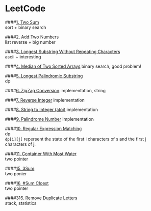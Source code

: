 LeetCode
====

####[1. Two Sum](https://leetcode.com/problems/two-sum/)  
sort + binary search  


####[2. Add Two Numbers](https://leetcode.com/problems/add-two-numbers/)  
list reverse + big number


####[3. Longest Substring Without Repeating Characters](https://leetcode.com/problems/longest-substring-without-repeating-characters/)  
ascii + interesting

####[4. Median of Two Sorted Arrays](https://leetcode.com/problems/median-of-two-sorted-arrays/)
binary search, good problem!

####[5. Longest Palindromic Substring](https://leetcode.com/problems/longest-palindromic-substring/)  
dp

####[6. ZigZag Conversion](https://leetcode.com/problems/zigzag-conversion/)
implementation, string

####[7. Reverse Integer](https://leetcode.com/problems/reverse-integer/)
implementation

####[8. String to Integer (atoi)](https://leetcode.com/problems/string-to-integer-atoi/)
implementation

####[9. Palindrome Number](https://leetcode.com/problems/palindrome-number/) 
implementation

####[10. Regular Expression Matching](https://leetcode.com/problems/regular-expression-matching/)  
dp   
`dp[i][j]` repersent the state of the first i characters of s and the first j characters of j.   

####[11. Container With Most Water](https://leetcode.com/problems/container-with-most-water/)  
two pointer  

####[15. 3Sum](https://leetcode.com/problems/3sum/)  
two ponier  

####[16. #Sum Cloest](https://leetcode.com/problems/3sum-closest/)  
two pointer  

####[316. Remove Duplicate Letters](https://leetcode.com/problems/remove-duplicate-letters/)  
stack, statistics  
